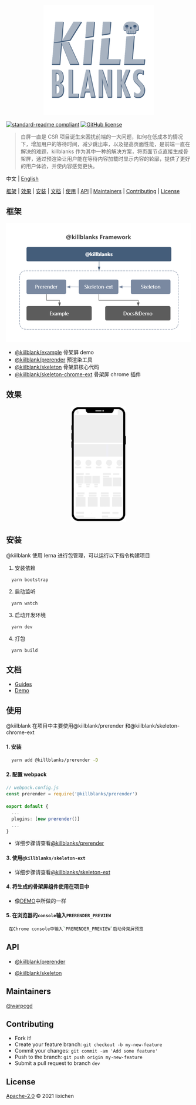 <p align="center">
  <img src="./assets/killblanks-logo.png" width="300">
</p>

[![standard-readme compliant](https://img.shields.io/badge/standard--readme-OK-green.svg?style=flat-square)](https://github.com/RichardLitt/standard-readme) [![GitHub license](https://img.shields.io/github/license/warpcgd/killblanks)](https://github.com/warpcgd/killblanks/blob/main/LICENSE)

> 白屏一直是 CSR 项目诞生来困扰前端的一大问题，如何在低成本的情况下，增加用户的等待时间，减少跳出率，以及提高页面性能，是前端一直在解决的难题，killblanks 作为其中一种的解决方案，将页面节点直接生成骨架屏，通过预渲染让用户能在等待内容加载时显示内容的轮廓，提供了更好的用户体验，并使内容感觉更快。

中文 | [English](https://github.com/warpcgd/killblanks/blob/main/README_EN.md)

[框架](#框架) | [效果](#效果) | [安装](#安装) | [文档](#文档) | [使用](#使用) | [API](#api) | [Maintainers](#maintainers) | [Contributing](#contributing) | [License](#license)

## 框架

<p align="center">
  <img src="./assets/@killblanks_framework.png">
</p>

- [@kiilblank/example]('./packages/example') 骨架屏 demo
- [@kiilblank/prerender]('./packages/prerender') 预渲染工具
- [@kiilblank/skeleton]('./packages/skeleton') 骨架屏核心代码
- [@kiilblank/skeleton-chrome-ext]('./packages/skeleton-chrome-ext') 骨架屏 chrome 插件

## 效果

<p align="center">
  <img src="./assets/preview.gif" width="150" />
</p>

## 安装

@kiilblank 使用 lerna 进行包管理，可以运行以下指令构建项目

1. 安装依赖

```
  yarn bootstrap
```

2. 启动监听

```
  yarn watch
```

3. 启动开发环境

```
  yarn dev
```

4. 打包

```
  yarn build
```

## 文档

- [Guides](https://warpcgd.github.io/killblanks/guides/)
- [Demo](https://warpcgd.github.io/killblanks/demos/)

## 使用

@kiilblank 在项目中主要使用@kiilblank/prerender 和@kiilblank/skeleton-chrome-ext

#### 1. 安装

```sh
  yarn add @killblanks/prerender -D
```

#### 2. 配置 webpack

```ts
// webpack.config.js
const prerender = require('@killblanks/prerender')

export default {
  ...
  plugins: [new prerender()]
  ...
}
```

- 详细步骤请查看[@killblanks/prerender](https://warpcgd.github.io/killblanks/guides/prerender/)

#### 3. 使用`@killblanks/skeleton-ext`

- 详细步骤请查看[@killblanks/skeleton-ext](https://warpcgd.github.io/killblanks/guides/skeleton-ext/)

#### 4. 将生成的骨架屏组件使用在项目中

- 像[DEMO](https://github.com/warpcgd/killblanks/blob/main/packages/docs%26demo/docs/.vuepress/components/effect/basic/index.vue)中所做的一样

#### 5. 在浏览器的`console`输入`PRERENDER_PREVIEW`

```sh
 在Chrome console中输入`PRERENDER_PREVIEW`启动骨架屏预览
```

## API

- [@kiilblank/prerender]('./packages/prerender')

- [@kiilblank/skeleton]('./packages/skeleton')

## Maintainers

[@warpcgd](https://github.com/warpcgd)

## Contributing

- Fork it!
- Create your feature branch: `git checkout -b my-new-feature`
- Commit your changes: `git commit -am 'Add some feature'`
- Push to the branch: `git push origin my-new-feature`
- Submit a pull request to branch `dev`

## License

[Apache-2.0]('./LICENSE') © 2021 lixichen
